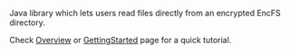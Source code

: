 Java library which lets users read files directly from an encrypted EncFS directory.

Check [Overview](Overview.md) or [GettingStarted](GettingStarted.md) page for a quick tutorial.